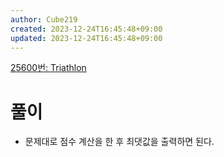 ```yaml
---
author: Cube219
created: 2023-12-24T16:45:48+09:00
updated: 2023-12-24T16:45:48+09:00
---
```


[25600번: Triathlon](https://www.acmicpc.net/problem/25600)

# 풀이

* 문제대로 점수 계산을 한 후 최댓값을 출력하면 된다.
